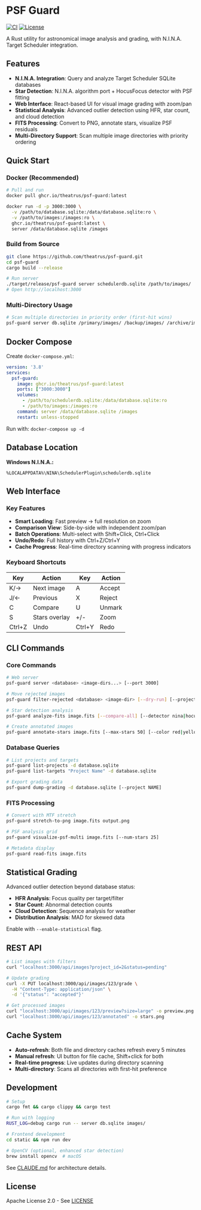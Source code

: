 # PSF Guard

[![CI](https://github.com/theatrus/psf-guard/actions/workflows/ci.yml/badge.svg)](https://github.com/theatrus/psf-guard/actions/workflows/ci.yml)
[![License](https://img.shields.io/badge/License-Apache_2.0-blue.svg)](https://opensource.org/licenses/Apache-2.0)

A Rust utility for astronomical image analysis and grading, with N.I.N.A. Target Scheduler integration.

## Features

- **N.I.N.A. Integration**: Query and analyze Target Scheduler SQLite databases
- **Star Detection**: N.I.N.A. algorithm port + HocusFocus detector with PSF fitting
- **Web Interface**: React-based UI for visual image grading with zoom/pan
- **Statistical Analysis**: Advanced outlier detection using HFR, star count, and cloud detection
- **FITS Processing**: Convert to PNG, annotate stars, visualize PSF residuals
- **Multi-Directory Support**: Scan multiple image directories with priority ordering

## Quick Start

### Docker (Recommended)

```bash
# Pull and run
docker pull ghcr.io/theatrus/psf-guard:latest

docker run -d -p 3000:3000 \
  -v /path/to/database.sqlite:/data/database.sqlite:ro \
  -v /path/to/images:/images:ro \
  ghcr.io/theatrus/psf-guard:latest \
  server /data/database.sqlite /images
```

### Build from Source

```bash
git clone https://github.com/theatrus/psf-guard.git
cd psf-guard
cargo build --release

# Run server
./target/release/psf-guard server schedulerdb.sqlite /path/to/images/
# Open http://localhost:3000
```

### Multi-Directory Usage

```bash
# Scan multiple directories in priority order (first-hit wins)
psf-guard server db.sqlite /primary/images/ /backup/images/ /archive/images/
```

## Docker Compose

Create `docker-compose.yml`:

```yaml
version: '3.8'
services:
  psf-guard:
    image: ghcr.io/theatrus/psf-guard:latest
    ports: ["3000:3000"]
    volumes:
      - /path/to/schedulerdb.sqlite:/data/database.sqlite:ro  
      - /path/to/images:/images:ro
    command: server /data/database.sqlite /images
    restart: unless-stopped
```

Run with: `docker-compose up -d`

## Database Location

**Windows N.I.N.A.:**
```
%LOCALAPPDATA%\NINA\SchedulerPlugin\schedulerdb.sqlite
```

## Web Interface

### Key Features
- **Smart Loading**: Fast preview → full resolution on zoom
- **Comparison View**: Side-by-side with independent zoom/pan  
- **Batch Operations**: Multi-select with Shift+Click, Ctrl+Click
- **Undo/Redo**: Full history with Ctrl+Z/Ctrl+Y
- **Cache Progress**: Real-time directory scanning with progress indicators

### Keyboard Shortcuts

| Key | Action | Key | Action |
|-----|--------|-----|--------|
| K/→ | Next image | A | Accept |
| J/← | Previous | X | Reject |  
| C | Compare | U | Unmark |
| S | Stars overlay | +/- | Zoom |
| Ctrl+Z | Undo | Ctrl+Y | Redo |

## CLI Commands

### Core Commands

```bash
# Web server
psf-guard server <database> <image-dirs...> [--port 3000]

# Move rejected images  
psf-guard filter-rejected <database> <image-dir> [--dry-run] [--project NAME]

# Star detection analysis
psf-guard analyze-fits image.fits [--compare-all] [--detector nina|hocusfocus]

# Create annotated images
psf-guard annotate-stars image.fits [--max-stars 50] [--color red|yellow]
```

### Database Queries

```bash
# List projects and targets
psf-guard list-projects -d database.sqlite
psf-guard list-targets "Project Name" -d database.sqlite

# Export grading data
psf-guard dump-grading -d database.sqlite [--project NAME]
```

### FITS Processing

```bash
# Convert with MTF stretch
psf-guard stretch-to-png image.fits output.png

# PSF analysis grid
psf-guard visualize-psf-multi image.fits [--num-stars 25]

# Metadata display
psf-guard read-fits image.fits
```

## Statistical Grading

Advanced outlier detection beyond database status:

- **HFR Analysis**: Focus quality per target/filter
- **Star Count**: Abnormal detection counts  
- **Cloud Detection**: Sequence analysis for weather
- **Distribution Analysis**: MAD for skewed data

Enable with `--enable-statistical` flag.

## REST API

```bash
# List images with filters
curl "localhost:3000/api/images?project_id=2&status=pending"

# Update grading
curl -X PUT localhost:3000/api/images/123/grade \
  -H "Content-Type: application/json" \
  -d '{"status": "accepted"}'

# Get processed images
curl "localhost:3000/api/images/123/preview?size=large" -o preview.png
curl "localhost:3000/api/images/123/annotated" -o stars.png
```

## Cache System

- **Auto-refresh**: Both file and directory caches refresh every 5 minutes
- **Manual refresh**: UI button for file cache, Shift+click for both
- **Real-time progress**: Live updates during directory scanning
- **Multi-directory**: Scans all directories with first-hit preference

## Development

```bash
# Setup
cargo fmt && cargo clippy && cargo test

# Run with logging
RUST_LOG=debug cargo run -- server db.sqlite images/

# Frontend development
cd static && npm run dev

# OpenCV (optional, enhanced star detection)
brew install opencv  # macOS
```

See [CLAUDE.md](CLAUDE.md) for architecture details.

## License

Apache License 2.0 - See [LICENSE](LICENSE)